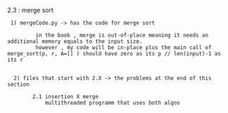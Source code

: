 2.3 : merge sort

     1) mergeCode.py -> has the code for merge sort 

             in the book , merge is out-of-place meaning it needs an additional memory equals to the input size.
             however , my code will be in-place plus the main call of merge_sort(p, r, A=[] ) should have zero as its p // len(input)-1 as its r


      2) files that start with 2.X -> the problems at the end of this section

            2.1 insertion X merge 
                multithreaded programm that uses both algos  




